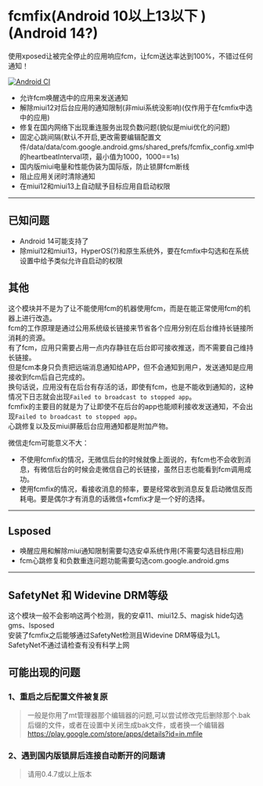 # fcmfix(Android 10以上13以下 )(Android 14?)

使用xposed让被完全停止的应用响应fcm，让fcm送达率达到100%，不错过任何通知！

[![Android CI](https://github.com/kooritea/fcmfix/workflows/Android%20CI/badge.svg)](https://github.com/kooritea/fcmfix/actions)

- 允许fcm唤醒选中的应用来发送通知
- 解除miui12对后台应用的通知限制(非miui系统没影响)(仅作用于在fcmfix中选中的应用)
- 修复在国内网络下出现重连服务出现负数问题(貌似是miui优化的问题)
- 固定心跳间隔(默认不开启,更改需要编辑配置文件/data/data/com.google.android.gms/shared_prefs/fcmfix_config.xml中的heartbeatInterval项，最小值为1000，1000==1s)
- 国内版miui电量和性能伪装为国际版，防止锁屏fcm断线
- 阻止应用关闭时清除通知
- 在miui12和miui13上自动赋予目标应用自启动权限
---

## 已知问题

- Android 14可能支持了
- 除miui12和miui13，HyperOS(?)和原生系统外，要在fcmfix中勾选和在系统设置中给予类似允许自启动的权限

## 其他

这个模块并不是为了让不能使用fcm的机器使用fcm，而是在能正常使用fcm的机器上进行改造。  
fcm的工作原理是通过公用系统级长链接来节省各个应用分别在后台维持长链接所消耗的资源。  
有了fcm，应用只需要占用一点内存静驻在后台即可接收推送，而不需要自己维持长链接。  
但是fcm本身只负责把远端消息通知给APP，但不会通知到用户，发送通知是应用接收到fcm后自己完成的。  
换句话说，应用没有在后台有存活的话，即使有fcm，也是不能收到通知的，这种情况下日志就会出现`Failed to broadcast to stopped app`。  
fcmfix的主要目的就是为了让即使不在后台的app也能顺利接收发送通知，不会出现`Failed to broadcast to stopped app`。  
心跳修复以及反miui屏蔽后台应用通知都是附加产物。  

微信走fcm可能意义不大：
- 不使用fcmfix的情况，无微信后台的时候就像上面说的，有fcm也不会收到消息，有微信后台的时候会走微信自己的长链接，虽然日志也能看到fcm调用成功。
- 使用fcmfix的情况，看接收消息的频率，要是经常收到消息反复启动微信反而耗电。要是偶尔才有消息的话微信+fcmfix才是一个好的选择。
---

## Lsposed
- 唤醒应用和解除miui通知限制需要勾选安卓系统作用(不需要勾选目标应用)
- fcm心跳修复和负数重连问题功能需要勾选com.google.android.gms

---

## SafetyNet 和 Widevine DRM等级
这个模块一般不会影响这两个检测，我的安卓11、miui12.5、magisk hide勾选gms、lsposed    
安装了fcmfix之后能够通过SafetyNet检测且Widevine DRM等级为L1。  
SafetyNet不通过请检查有没有科学上网

## 可能出现的问题

### 1、重启之后配置文件被复原
> 一般是你用了mt管理器那个编辑器的问题,可以尝试修改完后删除那个.bak后缀的文件，或者在设置中关闭生成bak文件，或者换一个编辑器 https://play.google.com/store/apps/details?id=in.mfile

### 2、遇到国内版锁屏后连接自动断开的问题请

> 请用0.4.7或以上版本


